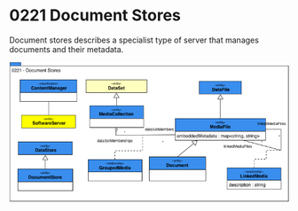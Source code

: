 <!-- SPDX-License-Identifier: CC-BY-4.0 -->
<!-- Copyright Contributors to the Egeria project. -->

# 0221 Document Stores

Document stores describes a specialist type of server that manages documents and their metadata.

![UML](0221-Document-Stores.png)